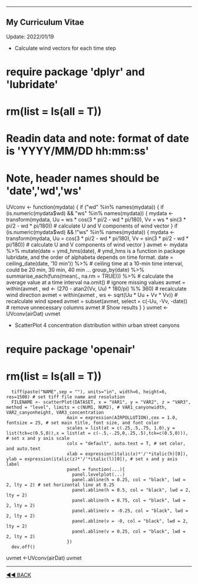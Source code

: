 ﻿---

## My Curriculum Vitae

Update: 2022/01/19



- Calculate wind vectors for each time step
 # require package 'dplyr' and 'lubridate'
 # rm(list = ls(all = T))
 # Readin data and note: format of date is 'YYYY/MM/DD hh:mm:ss'
 # Note, header names should be 'date','wd','ws'
 UVconv <- function(mydata) {
    if ("wd" %in% names(mydata)) {
       if (is.numeric(mydata$wd) && "ws" %in% names(mydata)) {
          mydata <- transform(mydata, Uu = ws * cos(3 * pi/2 - wd * pi/180), Vv = ws * sin(3 * pi/2 - wd * pi/180)) # calculate U and V components of wind vector
       }
       if (is.numeric(mydata$wd) && !"ws" %in% names(mydata)) {
          mydata <- transform(mydata, Uu = cos(3 * pi/2 - wd * pi/180), Vv = sin(3 * pi/2 - wd * pi/180)) # calculate U and V components of wind vector
       }
       avmet <- mydata %>%
          mutate(date = ymd_hms(date), # ymd_hms is a function in package lubridate, and the order of alphabeta depends on time format. 
                 date  = ceiling_date(date, '10 min')) %>% # ceiling time at a 10-min time interval, could be 20 min, 30 min, 40 min ...
          group_by(date) %>%
          summarise_each(funs(mean(., na.rm = TRUE))) %>% # calculate the average value at a time interval
          na.omit() # ignore missing values
       avmet  = within(avmet , wd <- (270 - atan2(Vv, Uu) *  180/pi) %% 360) # recalculate wind direction
       avmet  = within(avmet , ws <- sqrt(Uu * Uu + Vv * Vv)) # recalculate wind speed
       avmet = subset(avmet, select = c(-Uu, -Vv, -date)) # remove unnecessary columns
       avmet # Show results
    }
 }
 uvmet <-UVconv(airDat)
 uvmet

 - ScatterPlot 4 concentration distribution within urban street canyons
 # require package 'openair'
 # rm(list = ls(all = T))
      tiff(paste("NAME",sep = ""), units="in", width=6, height=6, res=1500) # set tiff file name and resolution
      FILENAME <- scatterPlot(DATASET, x = "VAR1", y = "VAR2", z = "VAR3", method = "level", limits = c(NUM1, NUM2), # VAR1_canyonwidth, VAR2_canyonheight, VAR3_concentration
                           main = expression(AIRPOLLUTION),cex = 1.0, fontsize = 25, # set main title, font size, and font color
                           scales = list(at = c(.25,.5,.75, 1.0),y = list(tck=c(0.5,0)),x = list(at = c(-.5,-.25,0,.25,.5),tck=c(0.5,0))), # set x and y axis scale
                           cols = "default", auto.text = T, # set color, and auto.text
                           xlab = expression(italic(x)*'/'*italic(h)[0]), ylab = expression(italic(z)*'/'*italic(l)[0]), # set x and y axis label
                           panel = function(...){
                             panel.levelplot(...)
                             panel.abline(h = 0.25, col = "black", lwd = 2, lty = 2) # set horizontal line at 0.25
                             panel.abline(h = 0.5, col = "black", lwd = 2, lty = 2)
                             panel.abline(h = 0.75, col = "black", lwd = 2, lty = 2)
                             panel.abline(v = -0.25, col = "black", lwd = 2, lty = 2)
                             panel.abline(v = -0, col = "black", lwd = 2, lty = 2)
                             panel.abline(v = 0.25, col = "black", lwd = 2, lty = 2)
                           })
      dev.off()
 uvmet <-UVconv(airDat)
 uvmet


---
[◄◄ BACK](https://yuqingdai.xyz/#/README?id=publications)